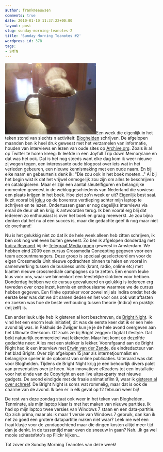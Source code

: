 ```yaml
---
author: frankmeeuwsen
comments: true
date: 2010-01-10 11:37:22+00:00
layout: post
slug: sunday-morning-teanotes-2
title: 'Sunday Morning Teanotes #2'
wordpress_id: 378
tags:
- SMTN
---
```


![](../images/uploadimages/3327478926_88a2bf522a_b-300x234.jpg)Een week die eigenlijk in het teken stond van slechts n activiteit: [Bloghelden](http://www.bloghelden.nl) schrijven. De afgelopen maanden ben ik heel druk geweest met het verzamelen van informatie, houden van interviews en lezen van oude sites op [Archive.org](http://web.Archive.org). Zoals ik al op Twitter te horen kreeg: Ik leefde in een Joyfull Trip down Memorylane en dat was het ook. Dat is het nog steeds want elke dag kom ik weer nieuwe zijwegen tegen, een interessante oude blogpost over iets wat in het verleden gebeuren, een nieuwe kennismaking met een oude naam. En bij elke naam en gebeurtenis denk ik: "Die zou ook in het boek moeten..." Al bij het begin wist ik dat het vrijwel onmogelijk zou zijn om alles te beschrijven en catalogiseren. Maar er zijn een aantal sleutelfiguren en belangrijke momenten geweest in de webloggeschiedenis van Nederland die sowieso een plaats krijgen in het boek.
Hoe ziet zo'n week er uit? Eigenlijk best saai. Ik zit vooral bij [Igluu](http://www.igluu.nl) op de bovenste verdieping achter mijn laptop te schrijven en te lezen. Ondertussen gaan er nog dagelijks interviews via email de deur uit en krijg ik antwoorden terug. Ik ben vooral erg blij dat iedereen zo enthousiast is over het boek en graag meewerkt. Je zou bijna denken dat het nu al een succes is, maar die gedachte geef ik nog maar niet de overhand!

Nu is het gelukkig niet zo dat ik de hele week alleen heb zitten schrijven, ik ben ook nog wel even buiten geweest. Zo ben ik afgelopen donderdag met [Indira Reynaert](http://www.existenz.nl) bij de [Telegraaf Media groep](http://www.tmg.nl) geweest in Amsterdam. We hebben eind 2009 een cursus Crossmedia Concepting gegeven voor een team accountmanagers. Deze groep is speciaal geselecteerd om voor de eigen Crossmedia Unit nieuwe opdrachten binnen te halen en vooral in samenwerking tussen de business units (krant, radio, online etc) met klanten nieuwe crossmediale campagnes op te zetten. Een enorm leuke klus voor ons, waar we binnenkort een feestelijke slotdiner voor hebben. Donderdag hebben we de cursus geevalueerd en gelukkig is iedereen erg tevreden over onze inzet, kennis en enthousiasme waarmee we de cursus hebben gegeven. Een flinke opsteker voor zowel mij als Indira omdat het de eerste keer was dat we dit samen deden en het voor ons ook wat aftasten en zoeken was hoe de beste verhouding tussen theorie (Indira) en praktijk (mijzelf) is.

Een ander leuk uitje heb ik gisteren al kort beschreven, de [Bright Night](http://www.bright.nl/brightnight). Ik vind het een enorm leuk initiatief, dit was de eerste keer dat ik er een hele avond bij was. in Pakhuis de Zwijger kun je je de hele avond overgeven aan het Ultimate Geekdom. Of zoals ze bij Bright zeggen: Digital Lifestyle. Dat bekt natuurlijk commercieel wat lekkerder. Maar het komt op dezelfde gedachte neer: Alles met een stekker is lekker. Voorafgaand aan de Bright Night had ik een interview met [Erwin van der Zande](http://twitter.com/evdz), de eindredacteur van het blad Bright. Over zijn afgelopen 15 jaar als internetjournalist en belangrijke speler in de opkomst van online publicaties. Uiteraard was dat voor Bloghelden. Tijdens de Bright Night krijg je een behoorlijk divers palet aan presentaties over je heen. Van innovatieve eReaders tot een installatie voor het einde van de Copyright en een live uitpakparty met nieuwe gadgets.
De avond eindigde met de fraaie animatiefilm 9, waar ik [gisteren al over schreef](http://incredibleadventure.nl/2010/01/9-een-fraaie-animatie/). De Bright Night is soms wat rommelig, maar dat is ook de charme van de avond. Ik ben er in elk geval op 12 februari weer bij!

De rest van deze zondag staat ook weer in het teken van Bloghelden. Tenminste, als mijn laptop klaar is met het maken van nieuwe partities. Ik had op mijn laptop twee versies van Windows 7 staan en een data-partitie. Op zich prima, maar als ik maar 1 versie van Windows 7 gebruik, dan kan ik net zo goed een grotere datapartitie maken niet waar? Leek me wel een fraai klusje voor de zondagochtend maar die dingen kosten altijd meer tijd dan je denkt. In de tussentijd maar even de sneeuw in gaan? Nah...ik ga wel mooie schaatsfoto's op Flickr kijken...



Tot zover de Sunday Morning Teanotes van deze week!
